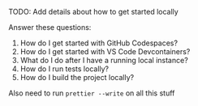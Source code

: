 TODO: Add details about how to get started locally

Answer these questions:

1. How do I get started with GitHub Codespaces?
2. How do I get started with VS Code Devcontainers?
3. What do I do after I have a running local instance?
4. How do I run tests locally?
5. How do I build the project locally?

Also need to run `prettier --write` on all this stuff
